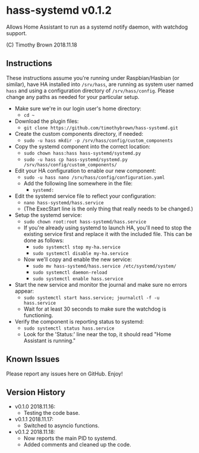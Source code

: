 # hass-systemd v0.1.2

Allows Home Assistant to run as a systemd notify daemon, with watchdog support.

(C) Timothy Brown 2018.11.18

## Instructions
These instructions assume you're running under Raspbian/Hasbian (or similar),
have HA installed into `/srv/hass`, are running as system user named `hass` and
using a configuration directory of `/srv/hass/config`.
Please change any paths as needed for your particular setup.

- Make sure we're in our login user's home directory:
  - `cd ~`
- Download the plugin files:
  - `git clone https://github.com/timothybrown/hass-systemd.git`
- Create the custom components directory, if needed:
  - `sudo -u hass mkdir -p /srv/hass/config/custom_components`
- Copy the systemd component into the correct location:
  - `sudo chown hass:hass hass-systemd/systemd.py`
  - `sudo -u hass cp hass-systemd/systemd.py /srv/hass/config/custom_components/`
- Edit your HA configuration to enable our new component:
  - `sudo -u hass nano /srv/hass/config/configuration.yaml`
  - Add the following line somewhere in the file:
    - `systemd:`
- Edit the systemd service file to reflect your configuration:
  - `nano hass-systemd/hass.service`
  - (The ExecStart line is the only thing that really needs to be changed.)
- Setup the systemd service:
  - `sudo chown root:root hass-systemd/hass.service`
  - If you're already using systemd to launch HA, you'll need to stop the existing
service first and replace it with the included file. This can be done as follows:
    - `sudo systemctl stop my-ha.service`
    - `sudo systemctl disable my-ha.service`
  - Now we'll copy and enable the new service:
    - `sudo mv hass-systemd/hass.service /etc/systemd/system/`
    - `sudo systemctl daemon-reload`
    - `sudo systemctl enable hass.service`
- Start the new service and monitor the journal and make sure no errors appear:
  - `sudo systemctl start hass.service; journalctl -f -u hass.service`
  - Wait for at least 30 seconds to make sure the watchdog is functioning.
- Verify the component is reporting status to systemd:
  - `sudo systemctl status hass.service`
  - Look for the 'Status:' line near the top, it should read "Home Assistant is running."

## Known Issues
Please report any issues here on GitHub. Enjoy!

## Version History
- v0.1.0 2018.11.16:
  - Testing the code base.
- v0.1.1 2018.11.17:
  - Switched to asyncio functions.
- v0.1.2 2018.11.18:
  - Now reports the main PID to systemd.
  - Added comments and cleaned up the code.
